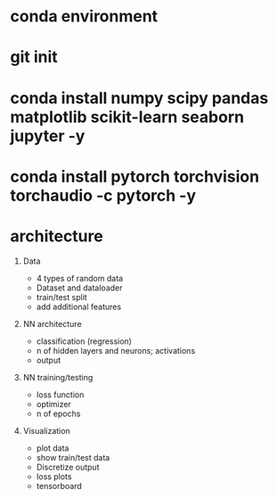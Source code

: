 # conda environment
# git init 


# conda install numpy scipy pandas matplotlib scikit-learn  seaborn jupyter -y 
# conda install  pytorch torchvision torchaudio -c pytorch -y



# architecture

1) Data
    * 4 types of random data
    * Dataset and dataloader
    * train/test split
    * add additional features
    
2) NN architecture
    * classification  (regression)
    * n of hidden layers and neurons; activations 
    * output 
    
3) NN training/testing
    * loss function
    * optimizer 
    * n of epochs 
    
4) Visualization 
    * plot data
    * show train/test data 
    * Discretize output
    * loss plots 
    * tensorboard